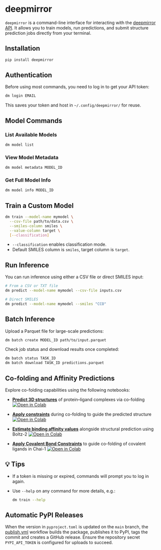 # deepmirror

`deepmirror` is a command-line interface for interacting with the [deepmirror API](https://api.app.deepmirror.ai/public/docs). It allows you to train models, run predictions, and submit structure prediction jobs directly from your terminal.

## Installation

```bash
pip install deepmirror
```

## Authentication

Before using most commands, you need to log in to get your API token:

```bash
dm login EMAIL
```

This saves your token and host in `~/.config/deepmirror/` for reuse.

## Model Commands

### List Available Models

```bash
dm model list
```

### View Model Metadata

```bash
dm model metadata MODEL_ID
```

### Get Full Model Info

```bash
dm model info MODEL_ID
```

## Train a Custom Model

```bash
dm train --model-name mymodel \
  --csv-file path/to/data.csv \
  --smiles-column smiles \
  --value-column target \
  [--classification]
```

- `--classification` enables classification mode.
- Default SMILES column is `smiles`, target column is `target`.

## Run Inference

You can run inference using either a CSV file or direct SMILES input:

```bash
# From a CSV or TXT file
dm predict --model-name mymodel --csv-file inputs.csv

# Direct SMILES
dm predict --model-name mymodel --smiles "CCO"
```

## Batch Inference

Upload a Parquet file for large-scale predictions:

```bash
dm batch create MODEL_ID path/to/input.parquet
```

Check job status and download results once completed:

```bash
dm batch status TASK_ID
dm batch download TASK_ID predictions.parquet
```

## Co-folding and Affinity Predictions

Explore co-folding capabilities using the following notebooks:

- **[Predict 3D structures](https://github.com/deepmirror/deepmirror-client/blob/main/notebooks/Predict_Structure.ipynb)** of protein–ligand complexes via co-folding [![Open in Colab](https://colab.research.google.com/assets/colab-badge.svg)](https://colab.research.google.com/github/deepmirror/deepmirror-client/blob/main/notebooks/Predict_Structure.ipynb)

- **[Apply constraints](https://github.com/deepmirror/deepmirror-client/blob/main/notebooks/Constrained_Predict_Structure.ipynb)** during co-folding to guide the predicted structure [![Open in Colab](https://colab.research.google.com/assets/colab-badge.svg)](https://colab.research.google.com/github/deepmirror/deepmirror-client/blob/main/notebooks/Constrained_Predict_Structure.ipynb)

- **[Estimate binding affinity values](https://github.com/deepmirror/deepmirror-client/blob/main/notebooks/Boltz2.ipynb)** alongside structural prediction using Boltz-2 [![Open in Colab](https://colab.research.google.com/assets/colab-badge.svg)](https://colab.research.google.com/github/deepmirror/deepmirror-client/blob/main/notebooks/Boltz2.ipynb)

- **[Apply Covalent Bond Constraints](https://github.com/deepmirror/deepmirror-client/blob/main/notebooks/Chai1_bond_constraints.ipynb)** to guide co-folding of covalent ligands in Chai-1 [![Open in Colab](https://colab.research.google.com/assets/colab-badge.svg)](https://colab.research.google.com/github/deepmirror/deepmirror-client/blob/main/notebooks/Chai1_bond_constraints.ipynb)

## 💡 Tips

- If a token is missing or expired, commands will prompt you to log in again.
- Use `--help` on any command for more details, e.g.:

  ```bash
  dm train --help
  ```

## Automatic PyPI Releases

When the version in `pyproject.toml` is updated on the `main` branch, the [publish.yml](.github/workflows/publish.yml) workflow builds the package, publishes it to PyPI, tags the commit and creates a GitHub release. Ensure the repository secret `PYPI_API_TOKEN` is configured for uploads to succeed.
